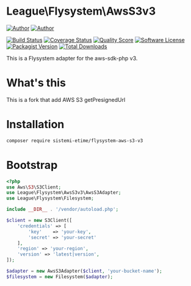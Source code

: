 # League\Flysystem\AwsS3v3

[![Author](http://img.shields.io/badge/author-@frankdejonge-blue.svg?style=flat-square)](https://twitter.com/frankdejonge)
[![Author](https://img.shields.io/badge/author-www.e--time.it-blue.svg?style=flat-square)](https://www.e-time.it)

[![Build Status](https://img.shields.io/travis/sistemi-etime/flysystem-aws-s3-v3/master.svg?style=flat-square)](https://travis-ci.org/sistemi-etime/flysystem-aws-s3-v3)
[![Coverage Status](https://img.shields.io/scrutinizer/coverage/g/sistemi-etime/flysystem-aws-s3-v3.svg?style=flat-square)](https://scrutinizer-ci.com/g/sistemi-etime/flysystem-aws-s3-v3)
[![Quality Score](https://img.shields.io/scrutinizer/g/sistemi-etime/flysystem-aws-s3-v3.svg?style=flat-square)](https://scrutinizer-ci.com/g/sistemi-etime/flysystem-aws-s3-v3)
[![Software License](https://img.shields.io/badge/license-MIT-brightgreen.svg?style=flat-square)](LICENSE)
[![Packagist Version](https://img.shields.io/packagist/v/sistemi-etime/flysystem-aws-s3-v3.svg?style=flat-square)](https://packagist.org/packages/sistemi-etime/flysystem-aws-s3-v3)
[![Total Downloads](https://img.shields.io/packagist/dt/sistemi-etime/flysystem-aws-s3-v3.svg?style=flat-square)](https://packagist.org/packages/sistemi-etime/flysystem-aws-s3-v3)

This is a Flysystem adapter for the aws-sdk-php v3.

# What's this
This is a fork that add AWS S3 getPresignedUrl

# Installation

```bash
composer require sistemi-etime/flysystem-aws-s3-v3
```

# Bootstrap

``` php
<?php
use Aws\S3\S3Client;
use League\Flysystem\AwsS3v3\AwsS3Adapter;
use League\Flysystem\Filesystem;

include __DIR__ . '/vendor/autoload.php';

$client = new S3Client([
    'credentials' => [
        'key'    => 'your-key',
        'secret' => 'your-secret'
    ],
    'region' => 'your-region',
    'version' => 'latest|version',
]);

$adapter = new AwsS3Adapter($client, 'your-bucket-name');
$filesystem = new Filesystem($adapter);
```
